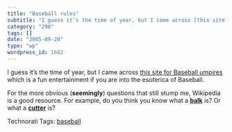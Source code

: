 ```yaml
---
title: "Baseball rules"
subtitle: "I guess it’s the time of year, but I came across [this site for Baseball umpires](http://www.macrowe..."
category: "298"
tags: []
date: "2005-09-20"
type: "wp"
wordpress_id: 1692
---
```

I guess it’s the time of year, but I came across [this site for Baseball umpires](http://www.macroweb.com/ibrules/) which is a fun entertainment if you are into the esoterica of Baseball. 

For the more obvious (**seemingly**) questions that still stump me, Wikipedia is a good resource. For example, do you think you know what a **[balk](http://en.wikipedia.org/wiki/Balk)** is? Or what a **[cutter](http://en.wikipedia.org/wiki/Cutter_%28baseball%29)** is?

Technorati Tags: [baseball](http://www.technorati.com/tag/baseball)